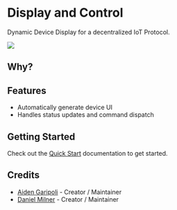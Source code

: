 # Display and Control

Dynamic Device Display for a decentralized IoT Protocol.

[![](https://jitpack.io/v/aidengaripoli/dynamic-device-display.svg)](https://jitpack.io/#aidengaripoli/dynamic-device-display)

## Why?



## Features

- Automatically generate device UI
- Handles status updates and command dispatch

## Getting Started

Check out the [Quick Start](/quick-start) documentation to get started.

## Credits
- [Aiden Garipoli](https://github.com/aidengaripoli) - Creator / Maintainer
- [Daniel Milner](https://github.com/DanMilner) - Creator / Maintainer

